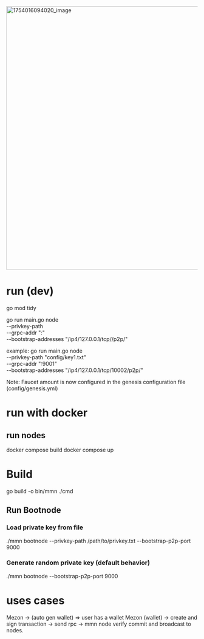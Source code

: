 <img width="1061" height="695" alt="1754016094020_image" src="https://github.com/user-attachments/assets/c2df9920-e7e6-48ed-baa3-994b281a7575" />


# run (dev)
go mod tidy

go run main.go node \
  --privkey-path <file path> \
  --grpc-addr ":<port>" \
  --bootstrap-addresses "/ip4/127.0.0.1/tcp/<port>/p2p/<peerID>"

example:
go run main.go node \
  --privkey-path "config/key1.txt" \
  --grpc-addr ":9001" \
  --bootstrap-addresses "/ip4/127.0.0.1/tcp/10002/p2p/<peerID>"

Note: Faucet amount is now configured in the genesis configuration file (config/genesis.yml)

# run with docker
## run nodes

docker compose build
docker compose up

# Build
go build -o bin/mmn ./cmd
## Run Bootnode
### Load private key from file
./mmn bootnode --privkey-path /path/to/privkey.txt --bootstrap-p2p-port 9000
### Generate random private key (default behavior)
./mmn bootnode --bootstrap-p2p-port 9000

# uses cases
Mezon -> (auto gen wallet) => user has a wallet
Mezon (wallet) -> create and sign transaction -> send rpc -> mmn node verify commit and broadcast to nodes.
